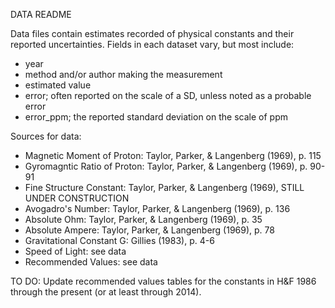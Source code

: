 DATA README

Data files contain estimates recorded of physical constants and their reported uncertainties. 
Fields in each dataset vary, but most include:
* year
* method and/or author making the measurement
* estimated value
* error; often reported on the scale of a SD, unless noted as a probable error
* error_ppm; the reported standard deviation on the scale of ppm


Sources for data:

* Magnetic Moment of Proton: Taylor, Parker, & Langenberg (1969), p. 115
* Gyromagntic Ratio of Proton: Taylor, Parker, & Langenberg (1969), p. 90-91
* Fine Structure Constant: Taylor, Parker, & Langenberg (1969), STILL UNDER CONSTRUCTION
* Avogadro's Number: Taylor, Parker, & Langenberg (1969), p. 136
* Absolute Ohm: Taylor, Parker, & Langenberg (1969), p. 35
* Absolute Ampere: Taylor, Parker, & Langenberg (1969), p. 78
* Gravitational Constant G: Gillies (1983), p. 4-6
* Speed of Light: see data
* Recommended Values: see data


TO DO: 
Update recommended values tables for the constants in H&F 1986 through the present (or at least through 2014).